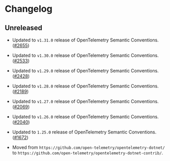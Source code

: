 # Changelog

## Unreleased

* Updated to `v1.31.0` release of OpenTelemetry Semantic Conventions.
  ([#2655](https://github.com/open-telemetry/opentelemetry-dotnet-contrib/pull/2655))

* Updated to `v1.30.0` release of OpenTelemetry Semantic Conventions.
  ([#2533](https://github.com/open-telemetry/opentelemetry-dotnet-contrib/pull/2533))

* Updated to `v1.29.0` release of OpenTelemetry Semantic Conventions.
  ([#2428](https://github.com/open-telemetry/opentelemetry-dotnet-contrib/pull/2428))

* Updated to `v1.28.0` release of OpenTelemetry Semantic Conventions.
  ([#2189](https://github.com/open-telemetry/opentelemetry-dotnet-contrib/pull/2189))

* Updated to `v1.27.0` release of OpenTelemetry Semantic Conventions.
  ([#2069](https://github.com/open-telemetry/opentelemetry-dotnet-contrib/pull/2069))

* Updated to `v1.26.0` release of OpenTelemetry Semantic Conventions.
  ([#2040](https://github.com/open-telemetry/opentelemetry-dotnet-contrib/pull/2040))

* Updated to `1.25.0` release of OpenTelemetry Semantic Conventions.
  ([#1672](https://github.com/open-telemetry/opentelemetry-dotnet-contrib/pull/1672))

* Moved from `https://github.com/open-telemetry/opentelemetry-dotnet/` to
  `https://github.com/open-telemetry/opentelemetry-dotnet-contrib/`.
